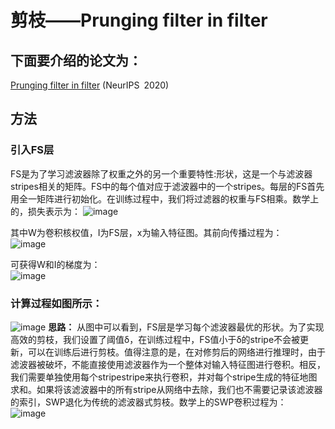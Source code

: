 # 剪枝——Prunging filter in filter
## 下面要介绍的论文为：
[Prunging filter in filter](https://arxiv.org/pdf/2009.14410.pdf)  (NeurIPS 2020)

## 方法
### 引入FS层  
FS是为了学习滤波器除了权重之外的另一个重要特性:形状，这是一个与滤波器stripes相关的矩阵。FS中的每个值对应于滤波器中的一个stripes。每层的FS首先用全一矩阵进行初始化。在训练过程中，我们将过滤器的权重与FS相乘。数学上的，损失表示为：
![image](https://user-images.githubusercontent.com/80331072/115669934-6e31e280-a37b-11eb-875f-67819248735f.png)

其中W为卷积核权值，I为FS层，x为输入特征图。其前向传播过程为：  
![image](https://user-images.githubusercontent.com/80331072/115670202-bc46e600-a37b-11eb-9c2d-a19f22d54eae.png)

可获得W和I的梯度为：  
![image](https://user-images.githubusercontent.com/80331072/115670303-da144b00-a37b-11eb-9225-be29c32eb117.png)

### 计算过程如图所示：  
![image](https://user-images.githubusercontent.com/80331072/115674580-6294ea80-a380-11eb-846d-03521db9517b.png)
**思路：**
从图中可以看到，FS层是学习每个滤波器最优的形状。为了实现高效的剪枝，我们设置了阈值δ，在训练过程中，FS值小于δ的stripe不会被更新，可以在训练后进行剪枝。值得注意的是，在对修剪后的网络进行推理时，由于滤波器被破坏，不能直接使用滤波器作为一个整体对输入特征图进行卷积。相反，我们需要单独使用每个stripestripe来执行卷积，并对每个stripe生成的特征地图求和。如果将该滤波器中的所有stripe从网络中去除，我们也不需要记录该滤波器的索引，SWP退化为传统的滤波器式剪枝。数学上的SWP卷积过程为：  
![image](https://user-images.githubusercontent.com/80331072/115674535-5446ce80-a380-11eb-8445-bf843a1a66d2.png)


